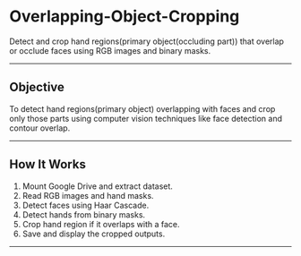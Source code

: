 # Overlapping-Object-Cropping


Detect and crop hand regions(primary object(occluding part)) that overlap or occlude faces using RGB images and binary masks.

---

##  Objective

To detect hand regions(primary object) overlapping with faces and crop only those parts using computer vision techniques like face detection and contour overlap.

---

##  How It Works

1. Mount Google Drive and extract dataset.
2. Read RGB images and hand masks.
3. Detect faces using Haar Cascade.
4. Detect hands from binary masks.
5. Crop hand region if it overlaps with a face.
6. Save and display the cropped outputs.

---



